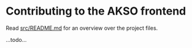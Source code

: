 # Contributing to the AKSO frontend
Read [src/README.md](./src/README.md) for an overview over the project files.

…todo…
